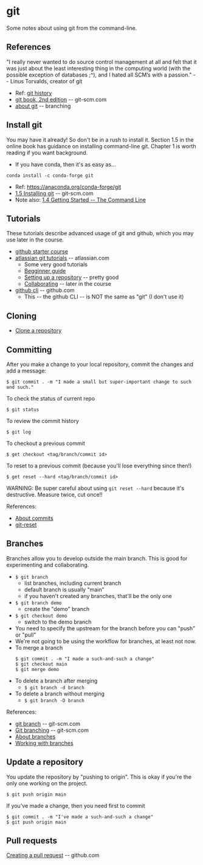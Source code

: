 
# git

Some notes about using git from the command-line.

## References

"I really never wanted to do source control management at all and felt that it was just about the least interesting thing in the computing world (with the possible exception of databases ;^), and I hated all SCM’s with a passion." -- Linus Torvalds, creator of git

* Ref: [git history](https://www.linuxfoundation.org/blog/10-years-of-git-an-interview-with-git-creator-linus-torvalds/)
* [git book, 2nd edition](https://git-scm.com/book/en/v2) -- git-scm.com
* [about git](https://git-scm.com/about) -- branching

## Install git

You may have it already! So don't be in a rush to install it. Section 1.5 in the online book has guidance on installing command-line git. Chapter 1 is worth reading if you want background.

* If you have conda, then it's as easy as...
```
conda install -c conda-forge git
```
* Ref: https://anaconda.org/conda-forge/git
* [1.5 Installing git](https://git-scm.com/book/en/v2/Getting-Started-Installing-Git) -- git-scm.com
* Note also: [1.4 Getting Started -- The Command Line](https://git-scm.com/book/en/v2/Getting-Started-The-Command-Line)

## Tutorials

These tutorials describe advanced usage of git and github, which you may use later in the course.

* [github starter course](https://github.com/education/github-starter-course)
* [atlassian git tutorials](https://www.atlassian.com/git) -- atlassian.com
  * Some very good tutorials
  * [Begginner guide](https://www.atlassian.com/git/tutorials/what-is-version-control)
  * [Setting up a repository](https://www.atlassian.com/git/tutorials/setting-up-a-repository) -- pretty good
  * [Collaborating](https://www.atlassian.com/git/tutorials/syncing) -- later in the course
* [github cli](https://docs.github.com/en/github-cli) -- github.com
  * This -- the github CLI -- is NOT the same as "git" (I don't use it)

## Cloning

* [Clone a repository](https://docs.github.com/en/repositories/creating-and-managing-repositories/cloning-a-repository)

## Committing

After you make a change to your local repository, commit the changes and add a message:

```
$ git commit . -m "I made a small but super-important change to such and such."
```
To check the status of current repo
```
$ git status
```
To review the commit history
```
$ git log 
```
To checkout a previous commit
```
$ get checkout <tag/branch/commit id>
```
To reset to a previous commit (because you'll lose everything since then!)
```
$ get reset --hard <tag/branch/commit id>
```
WARNING: Be super careful about using `git reset --hard` because it's destructive. Measure twice, cut once!!

References:

* [About commits](https://docs.github.com/en/pull-requests/committing-changes-to-your-project/creating-and-editing-commits/about-commits)
* [git-reset](https://git-scm.com/docs/git-reset)

## Branches

Branches allow you to develop outside the main branch.  This is good for experimenting and collaborating.

* `$ git branch`
  * list branches, including current branch
  * default branch is usually "main"
  * if you haven't created any branches, that'll be the only one
* `$ git branch demo`
  * create the "demo" branch
* `$ git checkout demo`
  * switch to the demo branch
* You need to specify the upstream for the branch before you can "push" or "pull"
* We're not going to be using the workflow for branches, at least not now.
* To merge a branch
  ```
  $ git commit . -m "I made a such-and-such a change"
  $ git checkout main
  $ git merge demo
  ```
* To delete a branch after merging
  * `$ git branch -d branch`
* To delete a branch without merging
  * `$ git branch -D branch`

References: 

* [git branch](https://git-scm.com/docs/git-branch) -- git-scm.com
* [Git branching](https://git-scm.com/book/en/v2/Git-Branching-Basic-Branching-and-Merging) -- git-scm.com
* [About branches](https://docs.github.com/en/pull-requests/collaborating-with-pull-requests/proposing-changes-to-your-work-with-pull-requests/about-branches)
* [Working with branches](https://docs.github.com/en/pull-requests/collaborating-with-pull-requests/proposing-changes-to-your-work-with-pull-requests/about-branches#working-with-branches)

## Update a repository

You update the repository by "pushing to origin". This is okay if you're the only one working on the project.

```
$ git push origin main
```
If you've made a change, then you need first to commit
```
$ git commit . -m "I've made a such-and-such a change"  
$ git push origin main
```

## Pull requests

[Creating a pull request](https://docs.github.com/en/pull-requests/collaborating-with-pull-requests/proposing-changes-to-your-work-with-pull-requests/creating-a-pull-request) -- github.com
